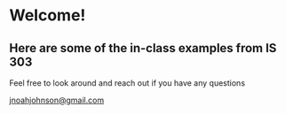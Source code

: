 # Welcome!

## Here are some of the in-class examples from IS 303

Feel free to look around and reach out if you have any questions

jnoahjohnson@gmail.com
